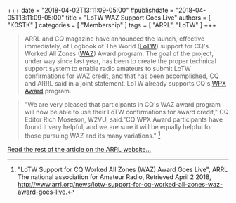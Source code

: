 +++
date = "2018-04-02T13:11:09-05:00"
#publishdate = "2018-04-05T13:11:09-05:00"
title = "LoTW WAZ Support Goes Live"
authors = [ "K0STK" ]
categories = [ "Membership" ]
tags = [ "ARRL", "LoTW" ]
+++
>ARRL and CQ magazine have announced the launch, effective immediately, of
>Logbook of The World
>([LoTW](http://www.arrl.org/logbook-of-the-world))
>support for CQ's Worked All Zones
>([WAZ](http://www.cq-amateur-radio.com/cq_awards/cq_waz_awards/index_cq_waz_award.html))
>Award program. The goal of the project, under way since last year, has been
>to create the proper technical support system to enable radio amateurs to
>submit LoTW confirmations for WAZ credit, and that has been accomplished, CQ
>and ARRL said in a joint statement. LoTW already supports CQ's
>[WPX Award](http://www.cq-amateur-radio.com/cq_awards/cq_wpx_awards/cq-wpx-award-rules-022017.pdf)
>program.

<!--more-->

>"We are very pleased that participants in CQ's WAZ award program will now be able to use their LoTW confirmations for award credit," CQ Editor Rich Moseson, W2VU, said."CQ WPX Award participants have found it very helpful, and we are sure it will be equally helpful for those pursuing WAZ and its many variations." [^1]

[^1]: "LoTW Support for CQ Worked All Zones (WAZ) Award Goes Live", ARRL The national association for Amateur Radio, Retrieved April 2 2018, http://www.arrl.org/news/lotw-support-for-cq-worked-all-zones-waz-award-goes-live.

<div class="read-more-link">
<span alt="Link" class="genericons-neue genericons-neue-external"></span>
<a href="http://www.arrl.org/news/lotw-support-for-cq-worked-all-zones-waz-award-goes-live">Read the rest of the article on the ARRL website...</a>
</div>
